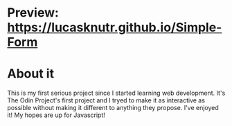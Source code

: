 # Preview: https://lucasknutr.github.io/Simple-Form

# About it
This is my first serious project since I started learning web development.
It's The Odin Project's first project and I tryed to make it as interactive
as possible without making it different to anything they propose.
I've enjoyed it! My hopes are up for Javascript!
